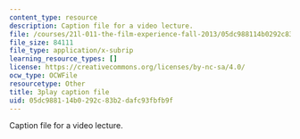 ```yaml
---
content_type: resource
description: Caption file for a video lecture.
file: /courses/21l-011-the-film-experience-fall-2013/05dc988114b0292c83b2dafc93fbfb9f_j-F3Sy1nxPA.srt
file_size: 84111
file_type: application/x-subrip
learning_resource_types: []
license: https://creativecommons.org/licenses/by-nc-sa/4.0/
ocw_type: OCWFile
resourcetype: Other
title: 3play caption file
uid: 05dc9881-14b0-292c-83b2-dafc93fbfb9f
---
```

Caption file for a video lecture.